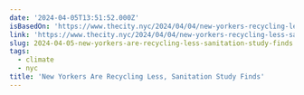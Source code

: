```yaml
---
date: '2024-04-05T13:51:52.000Z'
isBasedOn: 'https://www.thecity.nyc/2024/04/04/new-yorkers-recycling-less-sanitation/'
link: 'https://www.thecity.nyc/2024/04/04/new-yorkers-recycling-less-sanitation/'
slug: 2024-04-05-new-yorkers-are-recycling-less-sanitation-study-finds
tags:
  - climate
  - nyc
title: 'New Yorkers Are Recycling Less, Sanitation Study Finds'
---
```


